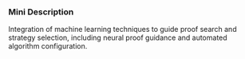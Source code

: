 ### Mini Description

Integration of machine learning techniques to guide proof search and strategy selection, including neural proof guidance and automated algorithm configuration.
